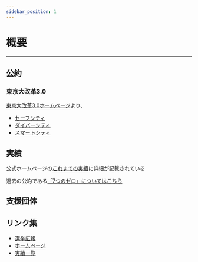 ```yaml
---
sidebar_position: 1
---
```


# 概要
-------

## 公約

### 東京大改革3.0

[東京大改革3.0ホームページ](https://www.yuriko.or.jp/policy)より、

- [セーフシティ](/docs/koike_yuriko/safe_city.md)
- [ダイバーシティ](/docs/koike_yuriko/divercity.md)
- [スマートシティ](/docs/koike_yuriko/smartcity.md)

## 実績

公式ホームページの[これまでの実績](https://www.yuriko.or.jp/result)に詳細が記載されている

過去の公約である[「7つのゼロ」についてはこちら](/docs//koike_yuriko/7_zero.md)

## 支援団体


## リンク集
- [選挙広報](https://r6tochijisen.metro.tokyo.lg.jp/public/files/R06tochiji_kouhou_kobetsu_05.pdf#view=FitH)
- [ホームページ](https://www.yuriko.or.jp/)
- [実績一覧](https://www.yuriko.or.jp/wp-content/uploads/2024/06/240622progress164.pdf)